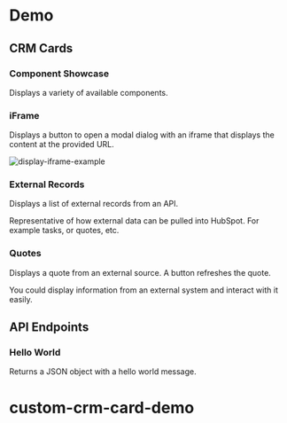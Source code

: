 # Demo

## CRM Cards

### Component Showcase

Displays a variety of available components.

### iFrame

Displays a button to open a modal dialog with an iframe that displays the content at the provided URL.

![display-iframe-example](https://user-images.githubusercontent.com/5553591/183502375-f3d42032-c5f1-4623-b8d1-cb60483d618c.gif)

### External Records

Displays a list of external records from an API.

Representative of how external data can be pulled into HubSpot. For example tasks, or quotes, etc.

### Quotes

Displays a quote from an external source. A button refreshes the quote.

You could display information from an external system and interact with it easily.

## API Endpoints

### Hello World

Returns a JSON object with a hello world message.
# custom-crm-card-demo
